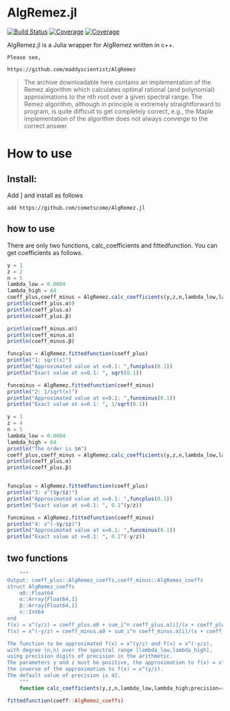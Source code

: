 # AlgRemez.jl

[![Build Status](https://travis-ci.org/cometscome/AlgRemez.jl.svg?branch=master)](https://travis-ci.com/cometscome/AlgRemez.jl)
[![Coverage](https://codecov.io/gh/cometscome/AlgRemez.jl/branch/master/graph/badge.svg)](https://codecov.io/gh/cometscome/AlgRemez.jl)
[![Coverage](https://coveralls.io/repos/github/cometscome/AlgRemez.jl/badge.svg?branch=master)](https://coveralls.io/github/cometscome/AlgRemez.jl?branch=master) 


AlgRemez.jl is a Julia wrapper for AlgRemez written in c++.  

    Please see,

    https://github.com/maddyscientist/AlgRemez

    
>The archive downloadable here contains an implementation of the Remez algorithm which calculates optimal rational (and polynomial) approximations to the nth root over a given spectral range.  The Remez algorithm, although in principle is extremely straightforward to
program, is quite difficult to get completely correct, e.g., the Maple implementation of the algorithm does not always converge to the 
correct answer.

# How to use
## Install: 
Add ] and install as follows
```
add https://github.com/cometscome/AlgRemez.jl
```

## how to use

There are only two functions, calc_coefficients and fittedfunction. 
You can get coefficients as follows.

```julia
y = 1
z = 2
n = 5
lambda_low = 0.0004
lambda_high = 64
coeff_plus,coeff_minus = AlgRemez.calc_coefficients(y,z,n,lambda_low,lambda_high)
println(coeff_plus.α0)
println(coeff_plus.α)
println(coeff_plus.β)

println(coeff_minus.α0)
println(coeff_minus.α)
println(coeff_minus.β)

funcplus = AlgRemez.fittedfunction(coeff_plus)
println("1: sqrt(x)")
println("Approximated value at x=0.1: ",funcplus(0.1))
println("Exact value at x=0.1: ", sqrt(0.1))

funcminus = AlgRemez.fittedfunction(coeff_minus)
println("2: 1/sqrt(x)")
println("Approximated value at x=0.1: ",funcminus(0.1))
println("Exact value at x=0.1: ", 1/sqrt(0.1))

y = 1
z = 4
n = 5
lambda_low = 0.0004
lambda_high = 64
println("The order is $n")
coeff_plus,coeff_minus = AlgRemez.calc_coefficients(y,z,n,lambda_low,lambda_high)
println(coeff_plus.α)
println(coeff_plus.β)


funcplus = AlgRemez.fittedfunction(coeff_plus)
println("3: x^($y/$z)")
println("Approximated value at x=0.1: ",funcplus(0.1))
println("Exact value at x=0.1: ", 0.1^(y/z))

funcminus = AlgRemez.fittedfunction(coeff_minus)
println("4: x^(-$y/$z)")
println("Approximated value at x=0.1: ",funcminus(0.1))
println("Exact value at x=0.1: ", 0.1^(-y/z))
```

## two functions

```julia
    """
Output: coeff_plus::AlgRemez_coeffs,coeff_minus::AlgRemez_coeffs
struct AlgRemez_coeffs
    α0::Float64
    α::Array{Float64,1}
    β::Array{Float64,1}
    n::Int64
end
f(x) = x^(y/z) = coeff_plus.α0 + sum_i^n coeff_plus.α[i]/(x + coeff_plus.β[i])
f(x) = x^(-y/z) = coeff_minus.α0 + sum_i^n coeff_minus.α[i]/(x + coeff_minus.β[i])

The function to be approximated f(x) = x^(y/z) and f(x) = x^(-y/z), 
with degree (n,n) over the spectral range [lambda_low,lambda_high],
using precision digits of precision in the arithmetic. 
The parameters y and z must be positive, the approximation to f(x) = x^(-y/z) is simply
the inverse of the approximation to f(x) = x^(y/z).
The default value of precision is 42. 
    """
    function calc_coefficients(y,z,n,lambda_low,lambda_high;precision=42)
```

```julia
fittedfunction(coeff::AlgRemez_coeffs)
```